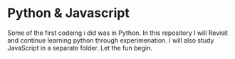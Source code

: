 # Python & Javascript
Some of the first codeing i did was in Python. In this repository I will Revisit and continue learning python through experimenation. I will also study JavaScript in a separate folder. Let the fun begin.

